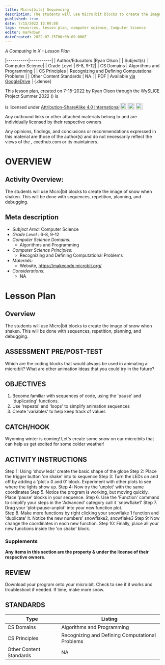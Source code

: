 ```yaml
---
title: Micro|bits| Sequencing
description: The students will use Micro|bit blocks to create the image of snow when shaken.  This will be done with sequences, repetition, planning, and debugging.
published: true
date: 7/15/2022 13:09:08
tags: resources, lesson plan, computer science, Computer Science 
editor: markdown
dateCreated: 2022-07-15T00:00:00.000Z
---
```

*A Computing in X - Lesson Plan*

|-----------|-----------|
| Author/Educators |Ryan Olson |
| Subject(s) | Computer Science|
| Grade Level | 6-8, 9-12|
| CS Domains | Algorithms and Programming |
| CS Principles | Recognizing and Defining Computational Problems |
| Other Content Standards | NA | 
| PDF | Available [via GoogleDrive]() |
{.dense}






This lesson plan, created on 7-15-2022 by Ryan Olson through the  WySLICE Project Summer 2022 () is  <p xmlns:cc="http://creativecommons.org/ns#" >  is licensed under <a href="http://creativecommons.org/licenses/by-sa/4.0/?ref=chooser-v1" target="_blank" rel="license noopener noreferrer" style="display:inline-block;">Attribution-ShareAlike 4.0 International<img style="height:22px!important;margin-left:3px;vertical-align:text-bottom;" src="https://mirrors.creativecommons.org/presskit/icons/cc.svg?ref=chooser-v1"><img style="height:22px!important;margin-left:3px;vertical-align:text-bottom;" src="https://mirrors.creativecommons.org/presskit/icons/by.svg?ref=chooser-v1"><img style="height:22px!important;margin-left:3px;vertical-align:text-bottom;" src="https://mirrors.creativecommons.org/presskit/icons/sa.svg?ref=chooser-v1"></a></p>


Any outbound links or other attached materials belong to and are individually licensed by their respective owners. 


Any opinions, findings, and conclusions or recommendations expressed in this material are those of the author(s) and do not necessarily reflect the views of the , cxedhub.com or its maintainers.


# OVERVIEW
## Activity Overview:  
The students will use Micro|bit blocks to create the image of snow when shaken.  This will be done with sequences, repetition, planning, and debugging.
## Meta description
+ *Subject Area:* Computer Science 
+ *Grade Level :* 6-8, 9-12 
+ *Computer Science Domains:*
   + Algorithms and Programming
+ *Computer Science Principles:*
   + Recognizing and Defining Computational Problems
+ *Materials:* 
   + Website, https://makecode.microbit.org/
+ *Considerations:*
   + NA


# Lesson Plan
## Overview
The students will use Micro|bit blocks to create the image of snow when shaken.  This will be done with sequences, repetition, planning, and debugging.
## ASSESSMENT PRE/POST-TEST
Which are the coding blocks that would always be used in animating a micro:bit?
What are other animation ideas that you could try in the future?
## OBJECTIVES
1. Become familiar with sequences of code, using the 'pause' and 'duplicating' functions.
2. Use 'repeats' and 'loops' to simplify animation sequences
3. Create 'variables' to help keep track of values


## CATCH/HOOK
Wyoming winter is coming!  Let's create some snow on our micro:bits that can help us get excited for some colder weather!


## ACTIVITY INSTRUCTIONS
Step 1:  Using 'show leds' create the basic shape of the globe
Step 2:  Place the trigger button 'on shake' into to sequence
Step 3:  Turn the LEDs on and off by adding a 'plot x 0 and 0' block. Experiment with other plots to see where the lights show up.
Step 4: Now try the 'unplot' with the same coordinates
Step 5.  Notice the program is working, but moving quickly.  Place 'pause' blocks in your sequence.
Step 6.  Use the 'Function' command to simplify your steps in the 'Advanced' category
call it 'snowflake1'
Step 7. Drag your 'plot-pause-unplot'  into your new function plot.  
Step 8.  Make more functions by right clicking your snowflake 1 function and 'duplicate' it.
Notice the new numbers' snowflake2, snowflake3
Step 9:  Now change the coordinates in each new function.
Step 10:  Finally, place all your new functions inside the 'on shake' block.


### Supplements
**Any items in this section are the property & under the license of their respective owners.**






## REVIEW
Download your program onto your micro:bit.  Check to see if it works and troubleshoot if needed.  If time, make more snow.
## STANDARDS        
| Type | Listing | 
|-----------|-----------|
| CS Domains  | Algorithms and Programming|
| CS Principles   | Recognizing and Defining Computational Problems|
| Other Content Standards | NA  |
